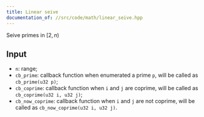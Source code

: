 ```yaml
---
title: Linear seive
documentation_of: //src/code/math/linear_seive.hpp
---
```


Seive primes in $[2,n)$

## Input

- `n`: range;
- `cb_prime`: callback function when enumerated a prime `p`, will be called as `cb_prime(u32 p)`;
- `cb_coprime`: callback function when `i` and `j` are coprime, will be called as `cb_coprime(u32 i, u32 j)`;
- `cb_now_coprime`: callback function when `i` and `j` are not coprime, will be called as `cb_now_coprime(u32 i, u32 j)`.
